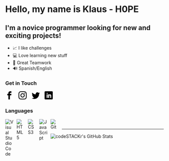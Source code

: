 # Hello, my name is Klaus - H0PE 

## I'm a novice programmer looking for new and exciting projects!

- 📈 I like challenges
- 💻 Love learning new stuff
- 🤝 Great Teamwork
- 🔊 Spanish/English

### Get in Touch

<!-- [![website](./icons/world_dark.svg)](https://h0pe467.github.io/KlausPortfolio/#gh-dark-mode-only)
[![website](./icons/world_light.svg)](https://h0pe467.github.io/KlausPortfolio/#gh-light-mode-only)
&nbsp;&nbsp;
[![website](./icons/facebook_dark.svg)](https://www.facebook.com/klaus.cedilloarredondo#gh-dark-mode-only)
[![website](./icons/facebook_light.svg)](https://www.facebook.com/klaus.cedilloarredondo)
&nbsp;&nbsp;
[![website](./icons/instagram_light.svg)](https://www.instagram.com/klausmc467/?hl=es)
&nbsp;&nbsp;
[![website](./icons/linkedin_dark.svg)](https://www.linkedin.com/in/klaus-cedillo-b0a660231/#gh-dark-mode-only)
[![website](./icons/linkedin_light.svg)](https://www.linkedin.com/in/klaus-cedillo-b0a660231/)
&nbsp;&nbsp;
[![website](./icons/twitter_light.svg)](https://www.linkedin.com/in/klaus-cedillo-b0a660231/) -->

[<img width="26px" src="./icons/facebook_light.svg"/>][Facebook]
&nbsp;&nbsp;
[<img width="26px" src="./icons/instagram_light.svg"/>][Instagram]
&nbsp;&nbsp;
[<img width="26px" src="./icons/twitter_light.svg"/>][Twitter]
&nbsp;&nbsp;
[<img width="26px" src="./icons/linkedin_light.svg"/>][Linkedin]



### Languages

<img align="left" alt="Visual Studio Code" width="26px" src="https://cdn.jsdelivr.net/gh/devicons/devicon/icons/vscode/vscode-original.svg" style="padding-right:10px;" />
<img align="left" alt="HTML5" width="26px" src="https://cdn.jsdelivr.net/gh/devicons/devicon/icons/html5/html5-original.svg" style="padding-right:10px;" />
<img align="left" alt="CSS3" width="26px" src="https://cdn.jsdelivr.net/gh/devicons/devicon/icons/css3/css3-original.svg" style="padding-right:10px;" />
<img align="left" alt="JavaScript" width="26px" src="https://cdn.jsdelivr.net/gh/devicons/devicon/icons/javascript/javascript-original.svg" style="padding-right:10px;" />
<img align="left" alt="Git" width="26px" src="https://cdn.jsdelivr.net/gh/devicons/devicon/icons/git/git-original.svg" style="padding-right:10px;" />

<!-- Comming Soon -->

<!-- <img align="left" alt="Sass" width="26px" src="https://cdn.jsdelivr.net/gh/devicons/devicon/icons/sass/sass-original.svg" style="padding-right:10px;" /> -->
<!-- <img align="left" alt="React" width="26px" src="https://cdn.jsdelivr.net/gh/devicons/devicon/icons/react/react-original.svg" style="padding-right:10px;" />
<img align="left" alt="Gatsby" width="26px" src="https://cdn.jsdelivr.net/gh/devicons/devicon/icons/gatsby/gatsby-original.svg" style="padding-right:10px;" />
<img align="left" alt="GraphQL" width="26px" src="https://cdn.jsdelivr.net/gh/devicons/devicon/icons/graphql/graphql-plain.svg" style="padding-right:10px;" />
<img align="left" alt="Node.js" width="26px" src="https://cdn.jsdelivr.net/gh/devicons/devicon/icons/nodejs/nodejs-original.svg" style="padding-right:10px;" />
<img align="left" alt="Deno" width="26px" src="./img/deno-light.svg" style="padding-right:10px;" />
<img align="left" alt="MongoDB" width="26px" src="https://cdn.jsdelivr.net/gh/devicons/devicon/icons/mongodb/mongodb-original.svg" style="padding-right:10px;" />
<img align="left" alt="MySQL" width="26px" src="https://cdn.jsdelivr.net/gh/devicons/devicon/icons/mysql/mysql-original.svg" style="padding-right:10px;" /> -->



<br />

---

<img align="left" alt="codeSTACKr's GitHub Stats" src="https://github-readme-stats.vercel.app/api?username=H0PE467&show_icons=true&hide_border=false&title_color=ff652f&icon_color=FFE400&bg_color=09131B&text_color=ffffff&border_color=0c1a25" />

[Facebook]:https://www.facebook.com/klaus.cedilloarredondo
[Instagram]:https://www.instagram.com/klausmc467/?hl=es
[Twitter]:https://www.linkedin.com/in/klaus-cedillo-b0a660231/
[Linkedin]:https://www.linkedin.com/in/klaus-cedillo-b0a660231/

